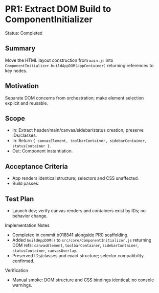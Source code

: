 # PR1: Extract DOM Build to ComponentInitializer

Status: Completed

## Summary
Move the HTML layout construction from `main.js` into `ComponentInitializer.buildAppDOM(appContainer)` returning references to key nodes.

## Motivation
Separate DOM concerns from orchestration; make element selection explicit and reusable.

## Scope
- In: Extract header/main/canvas/sidebar/status creation; preserve IDs/classes.
- In: Return `{ canvasElement, toolbarContainer, sidebarContainer, statusContainer }`.
- Out: Component instantiation.

## Acceptance Criteria
- App renders identical structure; selectors and CSS unaffected.
- Build passes.

## Test Plan
- Launch dev; verify canvas renders and containers exist by IDs; no behavior change.

Implementation Notes
- Completed in commit b018841 alongside PR0 scaffolding.
- Added `buildAppDOM()` to `src/core/ComponentInitializer.js` returning DOM refs: `canvasElement`, `toolbarContainer`, `sidebarContainer`, `statusContainer`, `canvasOverlay`.
- Preserved IDs/classes and exact structure; selector compatibility confirmed.

Verification
- Manual smoke: DOM structure and CSS bindings identical; no console warnings.
